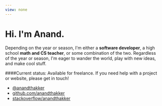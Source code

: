 ```yaml
---
view: none
---
```


# Hi. I'm Anand.

Depending on the year or season, I'm either a **software developer**,
a high school **math and CS teacher**, or some combination of the two.
Regardless of the year or season, I'm eager to wander the world, play
with new ideas, and make cool stuff.

####Current status:
Available for freelance. If you need help with a project
or website, please get in touch!

* [@anandthakker](https://twitter.com/anandthakker)
* [github.com/anandthakker](https://github.com/anandthakker)
* [stackoverflow/anandthakker](http://stackoverflow.com/users/2544296/anandthakker)